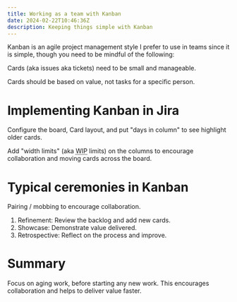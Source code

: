 ```yaml
---
title: Working as a team with Kanban
date: 2024-02-22T10:46:36Z
description: Keeping things simple with Kanban
---
```


Kanban is an agile project management style I prefer to use in teams since it
is simple, though you need to be mindful of the following:

Cards (aka issues aka tickets) need to be small and manageable.

Cards should be based on value, not tasks for a specific person.

# Implementing Kanban in Jira

Configure the board, Card layout, and put "days in column" to see highlight
older cards.

Add "width limits" (aka <abbr title="Work in Progress">WIP</abbr> limits) on the columns to encourage collaboration and moving cards
across the board.

# Typical ceremonies in Kanban

Pairing / mobbing to encourage collaboration.

1. Refinement: Review the backlog and add new cards.
2. Showcase: Demonstrate value delivered.
3. Retrospective: Reflect on the process and improve.

# Summary

Focus on aging work, before starting any new work. This encourages collaboration
and helps to deliver value faster.

